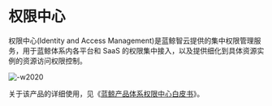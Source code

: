 # 权限中心

权限中心(Identity and Access Management)是蓝鲸智云提供的集中权限管理服务，用于蓝鲸体系内各平台和 SaaS 的权限集中接入，以及提供细化到具体资源实例的资源访问权限控制。

![-w2020](../assets/dock_iam.png)

关于该产品的详细使用，见《[蓝鲸产品体系权限中心白皮书](../../../权限中心/产品白皮书/产品简介/README.md)》。
